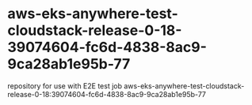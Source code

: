 # aws-eks-anywhere-test-cloudstack-release-0-18-39074604-fc6d-4838-8ac9-9ca28ab1e95b-77
repository for use with E2E test job aws-eks-anywhere-test-cloudstack-release-0-18:39074604-fc6d-4838-8ac9-9ca28ab1e95b-77

